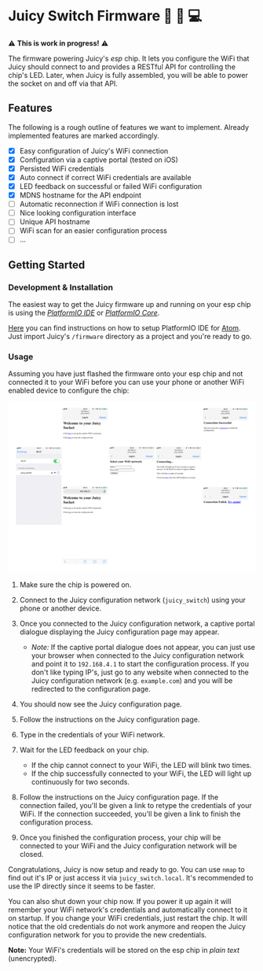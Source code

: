 # Juicy Switch Firmware 🔌 🍊 💻

⚠️ **This is work in progress!** ⚠️

The firmware powering Juicy's *esp* chip. It lets you configure the WiFi that Juicy should connect to and provides a RESTful API for controlling the chip's LED. Later, when Juicy is fully assembled, you will be able to power the socket on and off via that API.

## Features

The following is a rough outline of features we want to implement. Already implemented features are marked accordingly.

- [x] Easy configuration of Juicy's WiFi connection
- [x] Configuration via a captive portal (tested on iOS)
- [x] Persisted WiFi credentials
- [x] Auto connect if correct WiFi credentials are available
- [x] LED feedback on successful or failed WiFi configuration
- [x] MDNS hostname for the API endpoint
- [ ] Automatic reconnection if WiFi connection is lost
- [ ] Nice looking configuration interface
- [ ] Unique API hostname
- [ ] WiFi scan for an easier configuration process
- [ ] ...

## Getting Started

### Development & Installation

The easiest way to get the Juicy firmware up and running on your esp chip is using the [*PlatformIO IDE*](http://platformio.org/get-started/ide) or [*PlatformIO Core*](http://platformio.org/get-started/cli).

[Here](http://docs.platformio.org/en/latest/ide/atom.html#quick-start) you can find instructions on how to setup PlatformIO IDE for [Atom](https://atom.io). Just import Juicy's `/firmware` directory as a project and you're ready to go.

### Usage

Assuming you have just flashed the firmware onto your esp chip and not connected it to your WiFi before you can use your phone or another WiFi enabled device to configure the chip:

![Configuration flow](doc/img/flow.png "Juciy coniguration flow")

1. Make sure the chip is powered on.
2. Connect to the Juicy configuration network (`juicy_switch`) using your phone or another device.
3. Once you connected to the Juicy configuration network, a captive portal dialogue displaying the Juicy configuration page may appear.

	- *Note:* If the captive portal dialogue does not appear, you can just use your browser when connected to the Juicy configuration network and point it to `192.168.4.1` to start the configuration process. If you don't like typing IP's, just go to any website when connected to the Juicy configuration network (e.g. `example.com`) and you will be redirected to the configuration page.

4. You should now see the Juicy configuration page.
5. Follow the instructions on the Juicy configuration page.
6. Type in the credentials of your WiFi network.
7. Wait for the LED feedback on your chip.

	- If the chip cannot connect to your WiFi, the LED will blink two times.
	- If the chip successfully connected to your WiFi, the LED will light up continuously for two seconds.

8. Follow the instructions on the Juicy configuration page. If the connection failed, you'll be given a link to retype the credentials of your WiFi. If the connection succeeded, you'll be given a link to finish the configuration process.
9. Once you finished the configuration process, your chip will be connected to your WiFi and the Juicy configuration network will be closed.

Congratulations, Juicy is now setup and ready to go. You can use `nmap` to find out it's IP or just access it via `juicy_switch.local`. It's recommended to use the IP directly since it seems to be faster.

You can also shut down your chip now. If you power it up again it will remember your WiFi network's credentials and automatically connect to it on startup. If you change your WiFi credentials, just restart the chip. It will notice that the old credentials do not work anymore and reopen the Juicy configuration network for you to provide the new credentials.

**Note:** Your WiFi's credentials will be stored on the esp chip in *plain text* (unencrypted). 



 